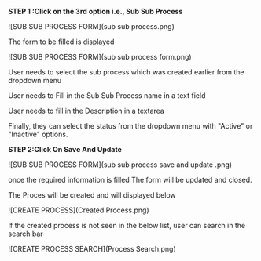 **STEP 1 :Click on the 3rd option i.e., Sub Sub Process**

![SUB SUB PROCESS FORM](sub sub process.png)

  The form to be filled is displayed 

  ![SUB SUB PROCESS FORM](sub sub process form.png)

 User needs to select the sub process which was created earlier from the dropdown menu

 User needs to Fill in the Sub Sub Process name in a text field

 User needs to fill in the Description  in a textarea 
 
 Finally, they can select the status from the dropdown menu with "Active" or "Inactive" options.

 **STEP 2:Click On Save And Update**

 ![SUB SUB PROCESS FORM](sub sub process save and update .png)
 
 once the required information is filled The form will be updated and closed.

 The Proces will be created and will displayed below 

![CREATE PROCESS](Created Process.png)

If the created process is not seen in the below list, user can search in the search bar 

![CREATE PROCESS SEARCH](Process Search.png)
